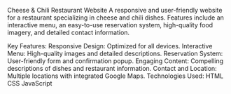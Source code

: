 
Cheese & Chili Restaurant Website
A responsive and user-friendly website for a restaurant specializing in cheese and chili dishes. Features include an interactive menu, an easy-to-use reservation system, high-quality food imagery, and detailed contact information.

Key Features:
Responsive Design: Optimized for all devices.
Interactive Menu: High-quality images and detailed descriptions.
Reservation System: User-friendly form and confirmation popup.
Engaging Content: Compelling descriptions of dishes and restaurant information.
Contact and Location: Multiple locations with integrated Google Maps.
Technologies Used:
HTML
CSS
JavaScript
